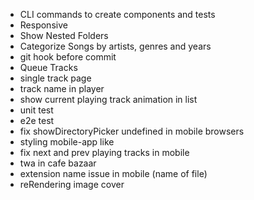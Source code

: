 - CLI commands to create components and tests
- Responsive 
- Show Nested Folders 
- Categorize Songs by artists, genres and years
- git hook before commit
- Queue Tracks
- single track page
- track name in player
- show current playing track animation in list
- unit test
- e2e test
- fix showDirectoryPicker undefined in mobile browsers
- styling mobile-app like
- fix next and prev playing tracks in mobile
- twa in cafe bazaar
- extension name issue in mobile (name of file)
- reRendering image cover